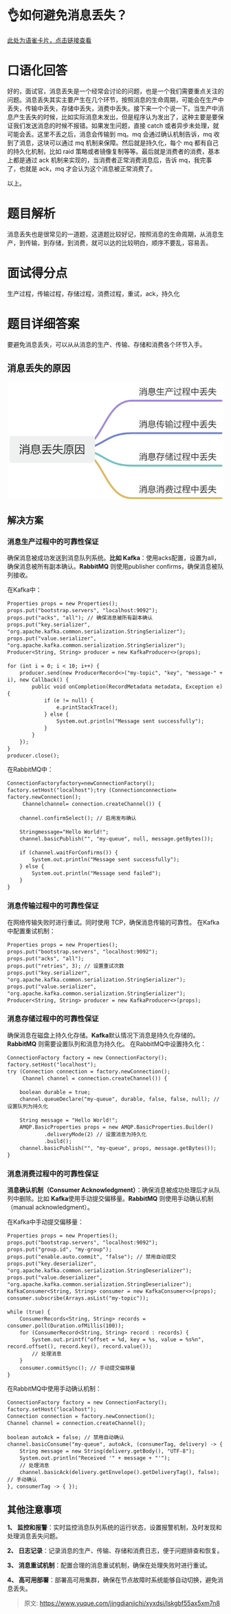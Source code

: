 # 👌如何避免消息丢失？

[此处为语雀卡片，点击链接查看](https://www.yuque.com/jingdianjichi/xyxdsi/lskgbf55ax5xm7n8#Dx0k7)

# 口语化回答
好的，面试官，消息丢失是一个经常会讨论的问题，也是一个我们需要重点关注的问题。消息丢失其实主要产生在几个环节，按照消息的生命周期，可能会在生产中丢失，传输中丢失，存储中丢失，消费中丢失。接下来一个个说一下。当生产中消息产生丢失的时候，比如实际消息未发出，但是程序认为发出了，这种主要是要保证我们发送消息的时候不报错。如果发生问题，直接 catch 或者异步未处理，就可能会丢。这里不丢之后，消息会传输到 mq。mq 会通过确认机制告诉，mq 收到了消息，这块可以通过 mq 机制来保障。然后就是持久化，每个 mq 都有自己的持久化机制，比如 raid 策略或者镜像复制等等。最后就是消费者的消费，基本上都是通过 ack 机制来实现的，当消费者正常消费消息后，告诉 mq，我完事了，也就是 ack，mq 才会认为这个消息被正常消费了。

以上。

# 题目解析
消息丢失也是很常见的一道题，这道题比较好记，按照消息的生命周期，从消息生产，到传输，到存储，到消费，就可以达的比较明白，顺序不要乱，容易丢。

# 面试得分点
生产过程，传输过程，存储过程，消费过程，重试，ack，持久化

# 题目详细答案
要避免消息丢失，可以从从消息的生产、传输、存储和消费各个环节入手。

## 消息丢失的原因
![画板](./img/D1HiTCGbbgmV-Mm-/1723734968610-a456ae38-854e-4937-bdbf-3bfe1377dcd7-979050.jpeg)

## 解决方案
### 消息生产过程中的可靠性保证
确保消息被成功发送到消息队列系统。**比如 Kafka**：使用acks配置，设置为all，确保消息被所有副本确认。**RabbitMQ** 则使用publisher confirms，确保消息被队列接收。

在Kafka中：

```plain
Properties props = new Properties();
props.put("bootstrap.servers", "localhost:9092");
props.put("acks", "all"); // 确保消息被所有副本确认
props.put("key.serializer", "org.apache.kafka.common.serialization.StringSerializer");
props.put("value.serializer", "org.apache.kafka.common.serialization.StringSerializer");
Producer<String, String> producer = new KafkaProducer<>(props);

for (int i = 0; i < 10; i++) {
    producer.send(new ProducerRecord<>("my-topic", "key", "message-" + i), new Callback() {
        public void onCompletion(RecordMetadata metadata, Exception e) {
            if (e != null) {
                e.printStackTrace();
            } else {
                System.out.println("Message sent successfully");
            }
        }
    });
}
producer.close();
```

在RabbitMQ中：

```plain
ConnectionFactoryfactory=newConnectionFactory();
factory.setHost("localhost");try (Connectionconnection= factory.newConnection();
     Channelchannel= connection.createChannel()) {
    
    channel.confirmSelect(); // 启用发布确认

    Stringmessage="Hello World!";
    channel.basicPublish("", "my-queue", null, message.getBytes());

    if (channel.waitForConfirms()) {
        System.out.println("Message sent successfully");
    } else {
        System.out.println("Message send failed");
    }
}
```

### 消息传输过程中的可靠性保证
在网络传输失败时进行重试。同时使用 TCP，确保消息传输的可靠性。 在Kafka中配置重试机制：

```plain
Properties props = new Properties();
props.put("bootstrap.servers", "localhost:9092");
props.put("acks", "all");
props.put("retries", 3); // 设置重试次数
props.put("key.serializer", "org.apache.kafka.common.serialization.StringSerializer");
props.put("value.serializer", "org.apache.kafka.common.serialization.StringSerializer");
Producer<String, String> producer = new KafkaProducer<>(props);
```

### 消息存储过程中的可靠性保证
确保消息在磁盘上持久化存储。**Kafka**默认情况下消息是持久化存储的。**RabbitMQ** 则需要设置队列和消息为持久化。 在RabbitMQ中设置持久化：

```plain
ConnectionFactory factory = new ConnectionFactory();
factory.setHost("localhost");
try (Connection connection = factory.newConnection();
     Channel channel = connection.createChannel()) {
    
    boolean durable = true;
    channel.queueDeclare("my-queue", durable, false, false, null); // 设置队列为持久化

    String message = "Hello World!";
    AMQP.BasicProperties props = new AMQP.BasicProperties.Builder()
            .deliveryMode(2) // 设置消息为持久化
            .build();
    channel.basicPublish("", "my-queue", props, message.getBytes());
}
```

### 消息消费过程中的可靠性保证
**消息确认机制（Consumer Acknowledgment）**：确保消息被成功处理后才从队列中删除。比如 **Kafka**使用手动提交偏移量。**RabbitMQ** 则使用手动确认机制（manual acknowledgment）。

在Kafka中手动提交偏移量：

```plain
Properties props = new Properties();
props.put("bootstrap.servers", "localhost:9092");
props.put("group.id", "my-group");
props.put("enable.auto.commit", "false"); // 禁用自动提交
props.put("key.deserializer", "org.apache.kafka.common.serialization.StringDeserializer");
props.put("value.deserializer", "org.apache.kafka.common.serialization.StringDeserializer");
KafkaConsumer<String, String> consumer = new KafkaConsumer<>(props);
consumer.subscribe(Arrays.asList("my-topic"));

while (true) {
    ConsumerRecords<String, String> records = consumer.poll(Duration.ofMillis(100));
    for (ConsumerRecord<String, String> record : records) {
        System.out.printf("offset = %d, key = %s, value = %s%n", record.offset(), record.key(), record.value());
        // 处理消息
    }
    consumer.commitSync(); // 手动提交偏移量
}
```

在RabbitMQ中使用手动确认机制：

```plain
ConnectionFactory factory = new ConnectionFactory();
factory.setHost("localhost");
Connection connection = factory.newConnection();
Channel channel = connection.createChannel();

boolean autoAck = false; // 禁用自动确认
channel.basicConsume("my-queue", autoAck, (consumerTag, delivery) -> {
    String message = new String(delivery.getBody(), "UTF-8");
    System.out.println("Received '" + message + "'");
    // 处理消息
    channel.basicAck(delivery.getEnvelope().getDeliveryTag(), false); // 手动确认
}, consumerTag -> { });
```

## 其他注意事项
**1、 监控和报警**：实时监控消息队列系统的运行状态，设置报警机制，及时发现和处理消息丢失问题。

**2、 日志记录**：记录消息的生产、传输、存储和消费日志，便于问题排查和恢复。

**3、 消息重试机制**：配置合理的消息重试机制，确保在处理失败时进行重试。

**4、 高可用部署**：部署高可用集群，确保在节点故障时系统能够自动切换，避免消息丢失。



> 原文: <https://www.yuque.com/jingdianjichi/xyxdsi/lskgbf55ax5xm7n8>